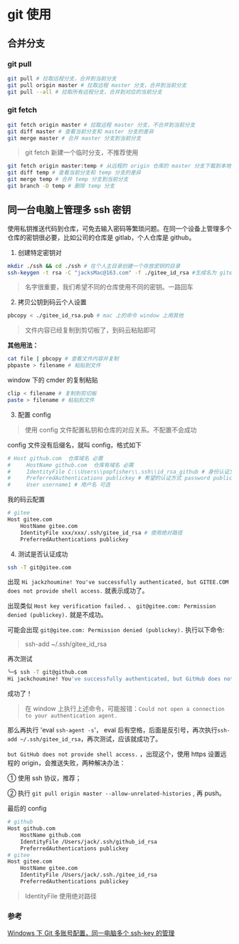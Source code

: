 # git 使用

## 合并分支

### git pull

```bash
git pull # 拉取远程分支，合并到当前分支
git pull origin master # 拉取远程 master 分支，合并到当前分支
git pull --all # 拉取所有远程分支，合并到对应的当前分支
```

### git fetch

```bash
git fetch origin master # 拉取远程 master 分支，不合并到当前分支
git diff master # 查看当前分支和 master 分支的差异
git merge master # 合并 master 分支到当前分支
```

> git fetch 新建一个临时分支，不推荐使用

```bash
git fetch origin master:temp # 从远程的 origin 仓库的 master 分支下载到本地并新建一个分支 temp
git diff temp # 查看当前分支和 temp 分支的差异
git merge temp # 合并 temp 分支到当前分支
git branch -D temp # 删除 temp 分支
```

## 同一台电脑上管理多 ssh 密钥

使用私钥推送代码到仓库，可免去输入密码等繁琐问题。在同一个设备上管理多个仓库的密钥很必要，比如公司的仓库是 gitlab，个人仓库是 github。

1. 创建特定密钥对

```bash
mkdir ./ssh && cd ./ssh # 在个人主目录创建一个存放密钥的目录
ssh-keygen -t rsa -C "jacksMac@163.com" -f ./gitee_id_rsa #生成名为 gitee_id_rsa 的密钥对是给码云仓库使用的
```

> 名字很重要，我们希望不同的仓库使用不同的密钥。一路回车

2. 拷贝公钥到码云个人设置

```bash
pbcopy < ./gitee_id_rsa.pub # mac 上的命令 window 上用其他
```

> 文件内容已经复制到剪切板了，到码云粘贴即可

**其他用法：**

```bash
cat file | pbcopy # 查看文件内容并复制
pbpaste > filename # 粘贴到文件
```

window 下的 cmder 的复制粘贴

```bash
clip < filename # 复制到剪切板
paste > filename # 粘贴到文件
```

3. 配置 config

> 使用 config 文件配置私钥和仓库的对应关系。不配置不会成功

config 文件没有后缀名，就叫 config，格式如下

```bash
# Host github.com  仓库域名 必需
#     HostName github.com  仓库有域名 必需
#     IdentityFile C:\\Users\\popfisher\\.ssh\\id_rsa_github # 身份认证文件，私钥路径--绝对路径 window 下路径要 \\
#     PreferredAuthentications publickey # 希望的认证方式 password publickey,keyboard-interactive等
#     User username1 # 用户名 可选
```

我的码云配置

```bash
# gitee
Host gitee.com
    HostName gitee.com
    IdentityFile xxx/xxx/.ssh/gitee_id_rsa # 使用绝对路径
    PreferredAuthentications publickey
```

4. 测试是否认证成功

```bash
ssh -T git@gitee.com
```

出现 `Hi jackzhoumine! You've successfully authenticated, but GITEE.COM does not provide shell access.` 就表示成功了。

出现类似 `Host key verification failed.` 、 `git@gitee.com: Permission denied (publickey).` 就是不成功。

可能会出现 `git@gitee.com: Permission denied (publickey).` 执行以下命令:

> ssh-add ~/.ssh/gitee_id_rsa

再次测试

```bash
╰─$ ssh -T git@github.com
Hi jackchoumine! You've successfully authenticated, but GitHub does not provide shell access.
```

成功了！

> 在 window 上执行上述命令，可能报错：`Could not open a connection to your authentication agent.`

那么再执行 'eval `ssh-agent -s`'， eval 后有空格，后面是反引号，再次执行`ssh-add ~/.ssh/gitee_id_rsa`，再次测试，应该就成功了。

`but GitHub does not provide shell access.` ，出现这个，使用 https 设置远程的 origin，会推送失败，两种解决办法：

① 使用 ssh 协议，推荐；

② 执行 `git pull origin master --allow-unrelated-histories` , 再 push。

最后的 config

```bash
# github
Host github.com
    HostName github.com
    IdentityFile /Users/jack/.ssh/github_id_rsa
    PreferredAuthentications publickey
# gitee
Host gitee.com
    HostName gitee.com
    IdentityFile /Users/jack/.ssh./gitee_id_rsa
    PreferredAuthentications publickey
```

> IdentityFile 使用绝对路径

### 参考

[Windows 下 Git 多账号配置，同一电脑多个 ssh-key 的管理](https://www.cnblogs.com/popfisher/p/5731232.html)

<!-- 为何没进入版本控制 -->
